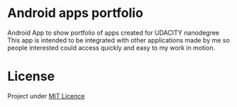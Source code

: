 # Android apps portfolio
Android App to show portfolio of apps created for UDACITY nanodegree
This app is intended to be integrated with other applications made by me so people interested could access quickly and easy to my work in motion.
# License
Project under [MIT Licence](https://opensource.org/licenses/MIT)
